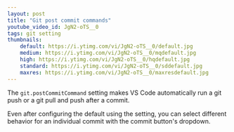 ```yaml
---
layout: post
title: "Git post commit commands"
youtube_video_id: JgN2-oTS__0
tags: git setting
thumbnails:
    default: https://i.ytimg.com/vi/JgN2-oTS__0/default.jpg
    medium: https://i.ytimg.com/vi/JgN2-oTS__0/mqdefault.jpg
    high: https://i.ytimg.com/vi/JgN2-oTS__0/hqdefault.jpg
    standard: https://i.ytimg.com/vi/JgN2-oTS__0/sddefault.jpg
    maxres: https://i.ytimg.com/vi/JgN2-oTS__0/maxresdefault.jpg
---
```


The `git.postCommitCommand` setting makes VS Code automatically run a git push or a git pull and push after a commit.

Even after configuring the default using the setting, you can select different behavior for an individual commit with the commit button's dropdown.